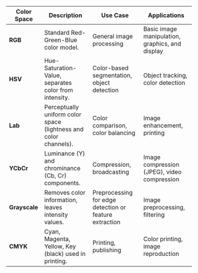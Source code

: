 | **Color Space**       | **Description**                                                                      | **Use Case**                               | **Applications**                                          |
|-----------------------|--------------------------------------------------------------------------------------|--------------------------------------------|-----------------------------------------------------------|
| **RGB**               | Standard Red-Green-Blue color model.                                                  | General image processing                   | Basic image manipulation, graphics, and display            |
| **HSV**               | Hue-Saturation-Value, separates color from intensity.                                 | Color-based segmentation, object detection | Object tracking, color detection                           |
| **Lab**               | Perceptually uniform color space (lightness and color channels).                      | Color comparison, color balancing          | Image enhancement, printing                                |
| **YCbCr**             | Luminance (Y) and chrominance (Cb, Cr) components.                                    | Compression, broadcasting                  | Image compression (JPEG), video compression                |
| **Grayscale**         | Removes color information, leaves intensity values.                                   | Preprocessing for edge detection or feature extraction | Image preprocessing, filtering                             |
| **CMYK**              | Cyan, Magenta, Yellow, Key (black) used in printing.                                  | Printing, publishing                       | Color printing, image reproduction                         |
